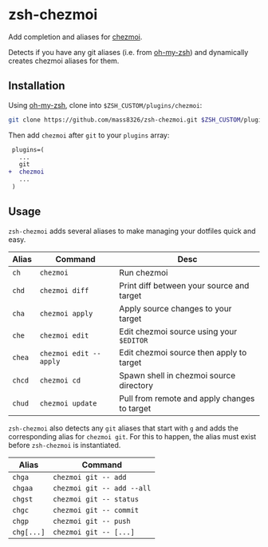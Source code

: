 # zsh-chezmoi

Add completion and aliases for [chezmoi](https://www.chezmoi.io).

Detects if you have any git aliases (i.e. from [oh-my-zsh](https://github.com/ohmyzsh/ohmyzsh/tree/master/plugins/git)) and dynamically creates chezmoi aliases for them.

## Installation

Using [oh-my-zsh](https://github.com/ohmyzsh/ohmyzsh), clone into `$ZSH_CUSTOM/plugins/chezmoi`:

```sh
git clone https://github.com/mass8326/zsh-chezmoi.git $ZSH_CUSTOM/plugins/chezmoi
```

Then add `chezmoi` after `git` to your `plugins` array:

```diff
 plugins=(
   ...
   git
+  chezmoi
   ...
 )
```

## Usage

`zsh-chezmoi` adds several aliases to make managing your dotfiles quick and easy.

| Alias  | Command                | Desc                                         |
| ------ | ---------------------- | -------------------------------------------- |
| `ch`   | `chezmoi`              | Run chezmoi                                  |
| `chd`  | `chezmoi diff`         | Print diff between your source and target    |
| `cha`  | `chezmoi apply`        | Apply source changes to your target          |
| `che`  | `chezmoi edit`         | Edit chezmoi source using your `$EDITOR`     |
| `chea` | `chezmoi edit --apply` | Edit chezmoi source then apply to target     |
| `chcd` | `chezmoi cd`           | Spawn shell in chezmoi source directory      |
| `chud` | `chezmoi update`       | Pull from remote and apply changes to target |

`zsh-chezmoi` also detects any `git` aliases that start with `g` and adds the corresponding alias for `chezmoi git`. For this to happen, the alias must exist before `zsh-chezmoi` is instantiated.

| Alias      | Command                    |
| ---------- | -------------------------- |
| `chga`     | `chezmoi git -- add`       |
| `chgaa`    | `chezmoi git -- add --all` |
| `chgst`    | `chezmoi git -- status`    |
| `chgc`     | `chezmoi git -- commit`    |
| `chgp`     | `chezmoi git -- push`      |
| `chg[...]` | `chezmoi git -- [...]`     |
